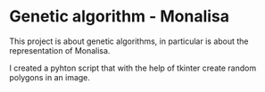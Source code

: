# Genetic algorithm - Monalisa

This project is about genetic algorithms, in particular is about the representation of Monalisa.

I created a pyhton script that with the help of tkinter create random polygons in an image.
